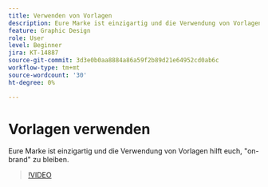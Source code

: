 ```yaml
---
title: Verwenden von Vorlagen
description: Eure Marke ist einzigartig und die Verwendung von Vorlagen hilft euch, "on-brand" zu bleiben
feature: Graphic Design
role: User
level: Beginner
jira: KT-14887
source-git-commit: 3d3e0b0aa8884a86a59f2b89d21e64952cd0ab6c
workflow-type: tm+mt
source-wordcount: '30'
ht-degree: 0%

---
```


# Vorlagen verwenden

Eure Marke ist einzigartig und die Verwendung von Vorlagen hilft euch, &quot;on-brand&quot; zu bleiben.

>[!VIDEO](https://video.tv.adobe.com/v/3427099?quality=12&learn=on&hidetitle=true)
